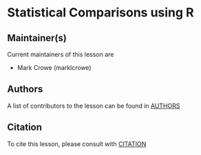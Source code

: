 # Statistical Comparisons using R

## Maintainer(s)

Current maintainers of this lesson are 

* Mark Crowe (marklcrowe)

## Authors

A list of contributors to the lesson can be found in [AUTHORS](AUTHORS)

## Citation

To cite this lesson, please consult with [CITATION](CITATION)

[lesson-example]: https://carpentries.github.io/lesson-example
